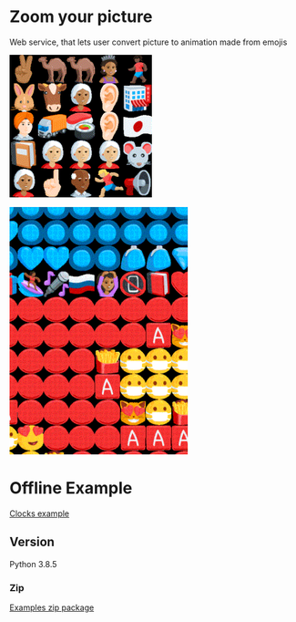 # Zoom your picture
Web service, that lets user convert picture to animation made from emojis

![Me](modules/static/megif.gif)

![superman](modules/static/superman.gif)

# Offline Example
[Clocks example](https://grzegorzkrug.github.io/zoom-your-picture/)

## Version
Python 3.8.5

### Zip
[Examples zip package](https://raw.githubusercontent.com/GrzegorzKrug/zoom-your-picture/master/examples/examples.zip)

